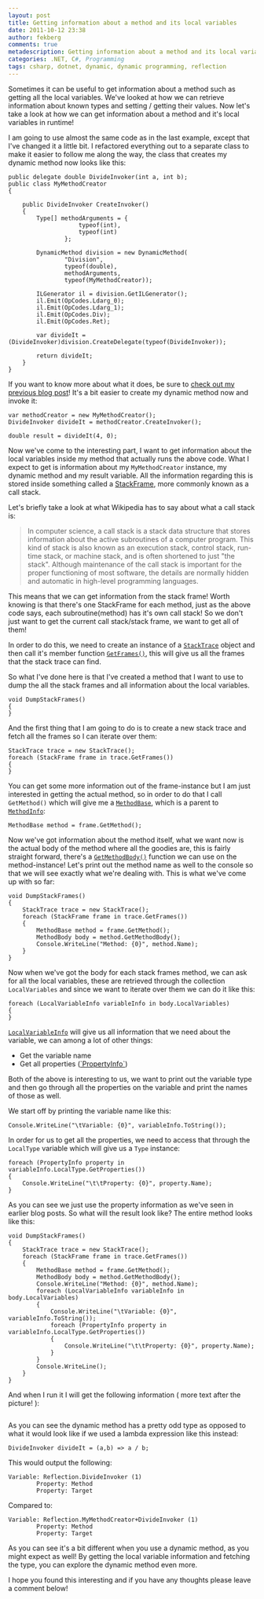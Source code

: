 ```yaml
---
layout: post
title: Getting information about a method and its local variables
date: 2011-10-12 23:38
author: fekberg
comments: true
metadescription: Getting information about a method and its local variables
categories: .NET, C#, Programming
tags: csharp, dotnet, dynamic, dynamic programming, reflection
---
```

Sometimes it can be useful to get information about a method such as getting all the local variables. We've looked at how we can retrieve information about known types and setting / getting their values. Now let's take a look at how we can get information about a method and it's local variables in runtime!<!--excerpt-->

I am going to use almost the same code as in the last example, except that I've changed it a little bit. I refactored everything out to a separate class to make it easier to follow me along the way, the class that creates my dynamic method now looks like this:

    public delegate double DivideInvoker(int a, int b);
    public class MyMethodCreator
    {
       
        public DivideInvoker CreateInvoker()
        {
            Type[] methodArguments = { 
                        typeof(int), 
                        typeof(int)
                    };

            DynamicMethod division = new DynamicMethod(
                    "Division",
                    typeof(double),
                    methodArguments,
                    typeof(MyMethodCreator));

            ILGenerator il = division.GetILGenerator();
            il.Emit(OpCodes.Ldarg_0);
            il.Emit(OpCodes.Ldarg_1);
            il.Emit(OpCodes.Div);
            il.Emit(OpCodes.Ret);

            var divideIt = (DivideInvoker)division.CreateDelegate(typeof(DivideInvoker));

            return divideIt;
        }
    }

If you want to know more about what it does, be sure to <a href="http://www.filipekberg.se/2011/10/11/creating-static-methods-at-runtime/">check out my previous blog post</a>! It's a bit easier to create my dynamic method now and invoke it:

    var methodCreator = new MyMethodCreator();
    DivideInvoker divideIt = methodCreator.CreateInvoker();

    double result = divideIt(4, 0);

Now we've come to the interesting part, I want to get information about the local variables inside my method that actually runs the above code. What I expect to get is information about my `MyMethodCreator` instance, my dynamic method and my result variable. All the information regarding this is stored inside something called a <a href="http://msdn.microsoft.com/en-us/library/system.diagnostics.stackframe.aspx">StackFrame</a>, more commonly known as a call stack.

Let's briefly take a look at what Wikipedia has to say about what a call stack is:

<blockquote>In computer science, a call stack is a stack data structure that stores information about the active subroutines of a computer program. This kind of stack is also known as an execution stack, control stack, run-time stack, or machine stack, and is often shortened to just "the stack". Although maintenance of the call stack is important for the proper functioning of most software, the details are normally hidden and automatic in high-level programming languages.</blockquote>

This means that we can get information from the stack frame! Worth knowing is that there's one StackFrame for each method, just as the above code says, each subroutine(method) has it's own call stack! So we don't just want to get the current call stack/stack frame, we want to get all of them!

In order to do this, we need to create an instance of a <a href="http://msdn.microsoft.com/en-us/library/yhs34xdh(v=VS.100).aspx">`StackTrace`</a> object and then call it's member function <a href="http://msdn.microsoft.com/en-us/library/system.diagnostics.stacktrace.getframes.aspx">`GetFrames()`</a>, this will give us all the frames that the stack trace can find.

So what I've done here is that I've created a method that I want to use to dump the all the stack frames and all information about the local variables.

    void DumpStackFrames()
    {
    }

And the first thing that I am going to do is to create a new stack trace and fetch all the frames so I can iterate over them:

    StackTrace trace = new StackTrace();
    foreach (StackFrame frame in trace.GetFrames())
    {
    }

You can get some more information out of the frame-instance but I am just interested in getting the actual method, so in order to do that I call `GetMethod()` which will give me a <a href="http://msdn.microsoft.com/en-us/library/system.reflection.methodbase.aspx">`MethodBase`</a>, which is a parent to <a href="http://msdn.microsoft.com/en-us/library/system.reflection.methodinfo.aspx">`MethodInfo`</a>:

    MethodBase method = frame.GetMethod();

Now we've got information about the method itself, what we want now is the actual body of the method where all the goodies are, this is fairly straight forward, there's a <a href="http://msdn.microsoft.com/en-us/library/system.reflection.methodbase.getmethodbody.aspx">`GetMethodBody()`</a> function we can use on the method-instance! Let's print out the method name as well to the console so that we will see exactly what we're dealing with. This is what we've come up with so far:

    void DumpStackFrames()
    {
        StackTrace trace = new StackTrace();
        foreach (StackFrame frame in trace.GetFrames())
        {
            MethodBase method = frame.GetMethod();
            MethodBody body = method.GetMethodBody();
            Console.WriteLine("Method: {0}", method.Name);
        }
    }

Now when we've got the body for each stack frames method, we can ask for all the local variables, these are retrieved through the collection `LocalVariables` and since we want to iterate over them we can do it like this:

    foreach (LocalVariableInfo variableInfo in body.LocalVariables)
    {
    }

<a href="http://msdn.microsoft.com/en-us/library/system.reflection.localvariableinfo.aspx">`LocalVariableInfo`</a> will give us all information that we need about the variable, we can among a lot of other things:
<ul>
	<li>Get the variable name</li>
	<li>Get all properties (<a href="http://msdn.microsoft.com/en-us/library/system.reflection.propertyinfo.aspx">`PropertyInfo`</a>)</li>
</ul>

Both of the above is interesting to us, we want to print out the variable type and then go through all the properties on the variable and print the names of those as well.

We start off by printing the variable name like this: 

    Console.WriteLine("\tVariable: {0}", variableInfo.ToString());

In order for us to get all the properties, we need to access that through the `LocalType` variable which will give us a `Type` instance:

    foreach (PropertyInfo property in variableInfo.LocalType.GetProperties())
    {
        Console.WriteLine("\t\tProperty: {0}", property.Name);
    }

As you can see we just use the property information as we've seen in earlier blog posts. So what will the result look like? The entire method looks like this:

    void DumpStackFrames()
    {
        StackTrace trace = new StackTrace();
        foreach (StackFrame frame in trace.GetFrames())
        {
            MethodBase method = frame.GetMethod();
            MethodBody body = method.GetMethodBody();
            Console.WriteLine("Method: {0}", method.Name);
            foreach (LocalVariableInfo variableInfo in body.LocalVariables)
            {
                Console.WriteLine("\tVariable: {0}", variableInfo.ToString());
                foreach (PropertyInfo property in variableInfo.LocalType.GetProperties())
                {
                    Console.WriteLine("\t\tProperty: {0}", property.Name);
                }
            }
            Console.WriteLine();
        }
    }

And when I run it I will get the following information ( more text after the picture! ):

<img src="http://cdn.filipekberg.se/fekberg-blog/getting-information-about-a-method-and-its-local-variables/DumpStackFrames.png" alt="" />

As you can see the dynamic method has a pretty odd type as opposed to what it would look like if we used a lambda expression like this instead:

    DivideInvoker divideIt = (a,b) => a / b;

This would output the following:

    Variable: Reflection.DivideInvoker (1)
            Property: Method
            Property: Target

Compared to:

    Variable: Reflection.MyMethodCreator+DivideInvoker (1)
            Property: Method
            Property: Target

As you can see it's a bit different when you use a dynamic method, as you might expect as well! By getting the local variable information and fetching the type, you can explore the dynamic method even more.

I hope you found this interesting and if you have any thoughts please leave a comment below!
